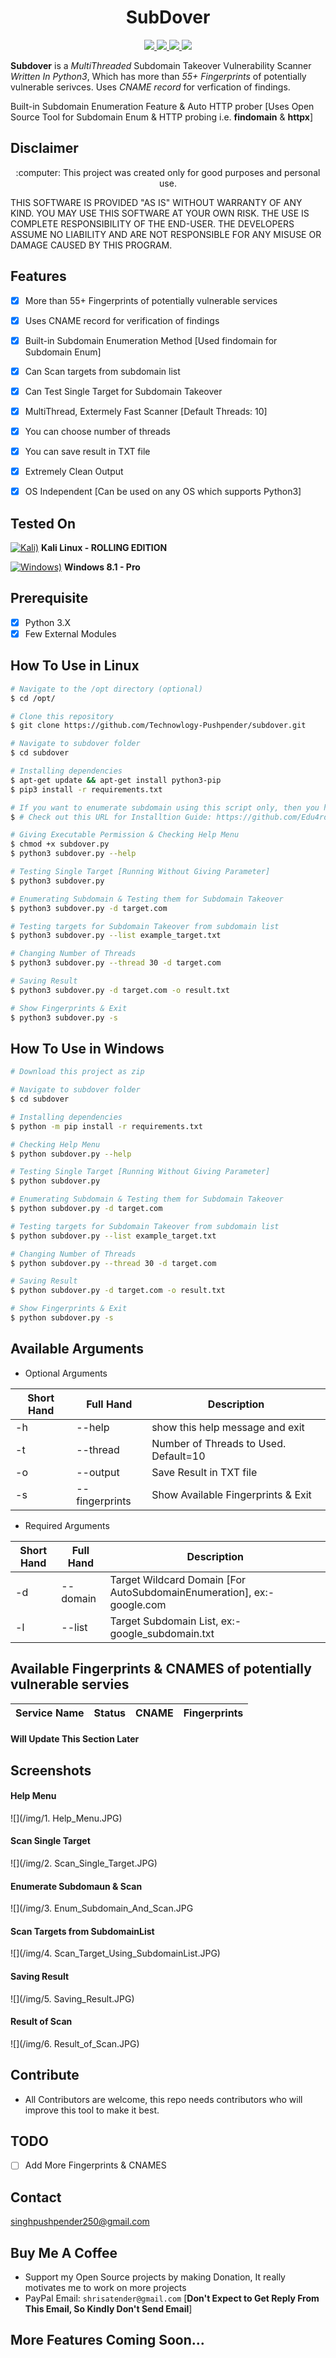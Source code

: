 <h1 align="center">SubDover</h1>
<p align="center">
    <a href="https://python.org">
    <img src="https://img.shields.io/badge/Python-3.7-green.svg">
  </a>
  <a href="https://github.com/Technowlogy-Pushpender/subdover/blob/master/LICENSE">
    <img src="https://img.shields.io/badge/License-BSD%203-lightgrey.svg">
  </a>
  <a href="https://github.com/Technowlogy-Pushpender/subdover/releases">
    <img src="https://img.shields.io/badge/Release-1.0-blue.svg">
  </a>
    <a href="https://github.com/Technowlogy-Pushpender/subdover">
    <img src="https://img.shields.io/badge/Open%20Source-%E2%9D%A4-brightgreen.svg">
  </a>
</p>

**Subdover** is a *MultiThreaded* Subdomain Takeover Vulnerability Scanner *Written In Python3*, Which has more than *55+ Fingerprints* of potentially vulnerable serivces. Uses *CNAME record* for verfication of findings. 

Built-in Subdomain Enumeration Feature & Auto HTTP prober [Uses Open Source Tool for Subdomain Enum & HTTP probing i.e. **findomain** & **httpx**]

## Disclaimer
<p align="center">
  :computer: This project was created only for good purposes and personal use.
</p>

THIS SOFTWARE IS PROVIDED "AS IS" WITHOUT WARRANTY OF ANY KIND. YOU MAY USE THIS SOFTWARE AT YOUR OWN RISK. THE USE IS COMPLETE RESPONSIBILITY OF THE END-USER. THE DEVELOPERS ASSUME NO LIABILITY AND ARE NOT RESPONSIBLE FOR ANY MISUSE OR DAMAGE CAUSED BY THIS PROGRAM.

## Features
- [x] More than 55+ Fingerprints of potentially vulnerable services
- [x] Uses CNAME record for verification of findings
- [x] Built-in Subdomain Enumeration Method [Used findomain for Subdomain Enum]
- [x] Can Scan targets from subdomain list
- [x] Can Test Single Target for Subdomain Takeover 
- [x] MultiThread, Extermely Fast Scanner [Default Threads: 10]
- [x] You can choose number of threads
- [X] You can save result in TXT file
- [x] Extremely Clean Output
- [x] OS Independent [Can be used on any OS which supports Python3]


## Tested On
[![Kali)](https://www.google.com/s2/favicons?domain=https://www.kali.org/)](https://www.kali.org) **Kali Linux - ROLLING EDITION**

[![Windows)](https://www.google.com/s2/favicons?domain=https://www.microsoft.com/en-in/windows/)](https://www.microsoft.com/en-in/windows/) **Windows 8.1 - Pro**

## Prerequisite
- [x] Python 3.X
- [x] Few External Modules

## How To Use in Linux
```bash
# Navigate to the /opt directory (optional)
$ cd /opt/

# Clone this repository
$ git clone https://github.com/Technowlogy-Pushpender/subdover.git

# Navigate to subdover folder
$ cd subdover

# Installing dependencies
$ apt-get update && apt-get install python3-pip
$ pip3 install -r requirements.txt

# If you want to enumerate subdomain using this script only, then you have to install findomain in your OS
$ # Check out this URL for Installtion Guide: https://github.com/Edu4rdSHL/findomain

# Giving Executable Permission & Checking Help Menu
$ chmod +x subdover.py
$ python3 subdover.py --help

# Testing Single Target [Running Without Giving Parameter]
$ python3 subdover.py

# Enumerating Subdomain & Testing them for Subdomain Takeover
$ python3 subdover.py -d target.com 

# Testing targets for Subdomain Takeover from subdomain list
$ python3 subdover.py --list example_target.txt 

# Changing Number of Threads
$ python3 subdover.py --thread 30 -d target.com

# Saving Result
$ python3 subdover.py -d target.com -o result.txt

# Show Fingerprints & Exit
$ python3 subdover.py -s

```

## How To Use in Windows
```bash
# Download this project as zip

# Navigate to subdover folder
$ cd subdover

# Installing dependencies
$ python -m pip install -r requirements.txt

# Checking Help Menu
$ python subdover.py --help

# Testing Single Target [Running Without Giving Parameter]
$ python subdover.py

# Enumerating Subdomain & Testing them for Subdomain Takeover
$ python subdover.py -d target.com 

# Testing targets for Subdomain Takeover from subdomain list
$ python subdover.py --list example_target.txt 

# Changing Number of Threads
$ python subdover.py --thread 30 -d target.com

# Saving Result
$ python subdover.py -d target.com -o result.txt

# Show Fingerprints & Exit
$ python subdover.py -s

```

## Available Arguments 
* Optional Arguments

| Short Hand  | Full Hand | Description |
| ----------  | --------- | ----------- |
| -h          | --help    | show this help message and exit |
| -t          | --thread  | Number of Threads to Used. Default=10 |
| -o          | --output  | Save Result in TXT file|
| -s         | --fingerprints  | Show Available Fingerprints & Exit|                  

* Required Arguments

| Short Hand  | Full Hand | Description |
| ----------  | --------- | ----------- |
| -d          | --domain  | Target Wildcard Domain [For AutoSubdomainEnumeration], ex:- google.com |
| -l          | --list    | Target Subdomain List, ex:- google_subdomain.txt |

## Available Fingerprints & CNAMES of potentially vulnerable servies

| Service Name | Status | CNAME | Fingerprints |
| ------------ | ------ | ----- | ------------ |

#### Will Update This Section Later

## Screenshots

#### Help Menu
![](/img/1. Help_Menu.JPG)

#### Scan Single Target
![](/img/2. Scan_Single_Target.JPG)

#### Enumerate Subdomaun & Scan 
![](/img/3. Enum_Subdomain_And_Scan.JPG

#### Scan Targets from SubdomainList
![](/img/4. Scan_Target_Using_SubdomainList.JPG)

#### Saving Result
![](/img/5. Saving_Result.JPG)

#### Result of Scan
![](/img/6. Result_of_Scan.JPG)

## Contribute

* All Contributors are welcome, this repo needs contributors who will improve this tool to make it best.

## TODO

- [ ] Add More Fingerprints & CNAMES 

## Contact

singhpushpender250@gmail.com 

## Buy Me A Coffee

* Support my Open Source projects by making Donation, It really motivates me to work on more projects
* PayPal Email: `shrisatender@gmail.com` [**Don't Expect to Get Reply From This Email, So Kindly Don't Send Email**]

## More Features Coming Soon...
                        
                        
